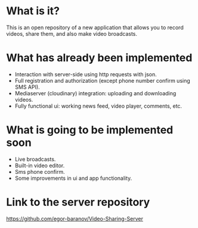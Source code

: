 # What is it? 
This is an open repository of a new application that allows you to record videos, share them, and also make video broadcasts.

# What has already been implemented
* Interaction with server-side using http requests with json.
* Full registration and authorization (except phone number confirm using SMS API). 
* Mediaserver (cloudinary) integration: uploading and downloading videos.
* Fully functional ui: working news feed, video player, comments, etc. 

# What is going to be implemented soon
* Live broadcasts.
* Built-in video editor.
* Sms phone confirm.
* Some improvements in ui and app functionality. 

# Link to the server repository
https://github.com/egor-baranov/Video-Sharing-Server
